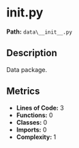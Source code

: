 # __init__.py

**Path:** `data\__init__.py`

## Description

Data package.

## Metrics

- **Lines of Code:** 3
- **Functions:** 0
- **Classes:** 0
- **Imports:** 0
- **Complexity:** 1

